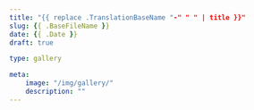 ```yaml
---
title: "{{ replace .TranslationBaseName "-" " " | title }}"
slug: {{ .BaseFileName }}
date: {{ .Date }}
draft: true

type: gallery

meta:
    image: "/img/gallery/"
    description: ""
---
```


<!-- Tambahkan Gallery Foto di sini 

Contoh kode:

![Workshop KBL](/img/gallery/workshop-kbl.jpg)

![Seminar KBL](http://stmikbumigora.ac.id/img/gallery/workshop-kbl.jpg)

Contoh yang lain bisa diliha di gallery yang sudah terbit

-->